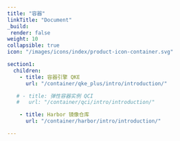 ```yaml
---
title: "容器"
linkTitle: "Document"
_build:
 render: false 
weight: 10
collapsible: true
icon: "/images/icons/index/product-icon-container.svg"

section1:
  children:
    - title: 容器引擎 QKE
      url: "/container/qke_plus/intro/introduction/"

   # - title: 弹性容器实例 QCI
   #   url: "/container/qci/intro/introduction/"

    - title: Harbor 镜像仓库
      url: "/container/harbor/intro/introduction/"

---
```


